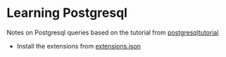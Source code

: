 # Learning Postgresql

Notes on Postgresql queries based on the tutorial from [postgresqltutorial](http://www.postgresqltutorial.com/)

* Install the extensions from [extensions.json](.vscode/extensions.json)
